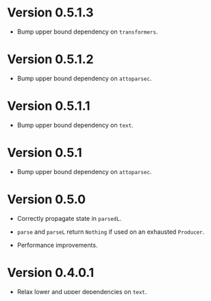 # Version 0.5.1.3

* Bump upper bound dependency on `transformers`.


# Version 0.5.1.2

* Bump upper bound dependency on `attoparsec`.


# Version 0.5.1.1

* Bump upper bound dependency on `text`.


# Version 0.5.1

* Bump upper bound dependency on `attoparsec`.


# Version 0.5.0

* Correctly propagate state in `parsedL`.

* `parse` and `parseL` return `Nothing` if used on an exhausted
  `Producer`.

* Performance improvements.


# Version 0.4.0.1

* Relax lower and upper dependencies on `text`.


# Version 0.4.0

* API revamped in order to support pipes-parse-3.0.*.


# Version 0.3.1

* Support attoparsec-0.11.


# Version 0.3.0

* Upgrade to pipes-4.0.0 and pipes-parse-2.0.0, removing proxy
  transformers and changing the API substantially.


# Version 0.2.0.0

* Droped the previous API in favour of a new and incompatible API
  that supports interleaved parsing by relying on pipes-parse.


# Version 0.1.0.1

* First version mentioned in NEWS file.
